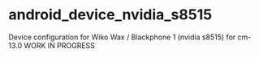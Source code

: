 # android_device_nvidia_s8515
Device configuration for Wiko Wax / Blackphone 1 (nvidia s8515) for cm-13.0
WORK IN PROGRESS

